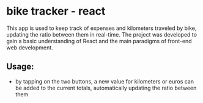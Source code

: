 # bike tracker - react

This app is used to keep track of expenses and kilometers traveled by bike, updating the ratio between them in real-time.
The project was developed to gain a basic understanding of React and the main paradigms of front-end web development.

## Usage: 
* by tapping on the two buttons, a new value for kilometers or euros can be added to the current totals, automatically updating the ratio between them
